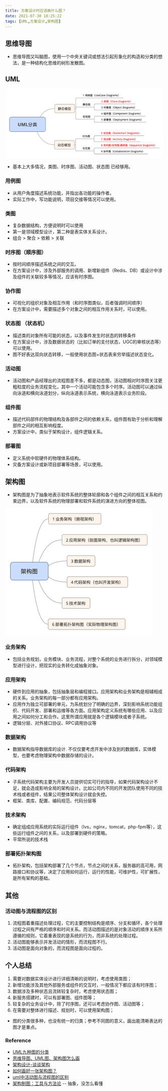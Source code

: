 ```yaml
---
title: 方案设计时应该画什么图？
date: 2021-07-30 18:25:22
tags: [UML,方案设计,架构图]
---
```


## 思维导图

+ 思维导图又叫脑图，使用一个中央关键词或想法引起形象化的构造和分类的想法，是一种结构化思维的树形发散图。

## UML

![](20210730-方案设计时应该画什么图？/UML分类.png)

+ 基本上大多情况，类图、时序图、活动图、状态图 已经够用。

### 用例图

+ 从用户角度描述系统功能，并指出各功能的操作者。
+ 实际工作中，写功能说明，项目交接等情况可以使用。

###  类图
+ 复杂数据结构，方便说明时可以使用
+ 第一是领域模型设计，第二种是表实体关系设计。
+ 组合 > 聚合 > 依赖 > 关联

### 时序图（顺序图）
+ 按时间顺序描述系统之间的交互。
+ 在方案设计中，涉及外部服务的调用、新增新组件（Redis、DB）或设计中涉及组件的关联较多等情况，应该有时序图。

### 协作图
+ 可视化的组织对象及相互作用（和时序图类似，后者强调时间顺序）
+ 在方案设计中，需要描述多个对象之间的相互作用关系时，可以使用。

### 状态图 （状态机）
+ 描述类的对象所有可能的状态，以及事件发生时状态的转移条件
+ 在方案设计中，涉及数据状态的（比如订单的支付状态，UGC的审核状态等）可以使用。
+ 图不好表达双向状态转移，一般使用状态图+状态表来穷举描述状态变化。

### 活动图
+ 活动图和产品经理出的流程图差不多，都是动态图，活动图相对时序图关注更粗粒度的业务流程变化，其中一个活动可能包含多个时序。活动图可以通过纵向泳道和横向泳道划分，纵向泳道表示系统，横向泳道表示业务阶段。

### 组件图
+ 描述代码部件的物理结构及各部件之间的依赖关系，组件图有助于分析和理解部件之间的相互影响程度。
+ 方案设计中，类似于架构设计，组件逻辑关系。

###  部署图
+ 定义系统中软硬件的物理体系结构。
+ 灾备方案设计或新项目部署等场景，可以使用。

## 架构图

+ 架构图是为了抽象地表示软件系统的整体轮廓和各个组件之间的相互关系和约束边界，以及软件系统的物理部署和软件系统的演进方向的整体视图。

![](20210730-方案设计时应该画什么图？/架构图.png)

### 业务架构

+ 包括业务规划，业务模块、业务流程，对整个系统的业务进行拆分，对领域模型进行设计，把现实的业务转化成抽象对象。

### 应用架构
+ 硬件到应用的抽象，包括抽象层和编程接口。应用架构和业务架构是相辅相成的关系。业务架构的每一部分都有应用架构。
+ 应用作为独立可部署的单元，为系统划分了明确的边界，深刻影响系统功能组织、代码开发、部署和运维等各方面。应用架构定义系统有哪些应用、以及应用之间如何分工和合作。这里所谓应用就是各个逻辑模块或者子系统。
+ 逻辑分层、对外接口协议、RPC调用协议等 

### 数据架构
+ 数据架构指导数据库的设计. 不仅仅要考虑开发中涉及到的数据库，实体模型，也要考虑物理架构中数据存储的设计。

### 代码架构
+ 子系统代码架构主要为开发人员提供切实可行的指导，如果代码架构设计不足，就会造成影响全局的架构设计。比如公司内不同的开发团队使用不同的技术栈或者组件，结果公司整体架构设计就会失控。
+ 框架、类库、配置、编码规范、代码分层等

### 技术架构
+ 确定组成应用系统的实际运行组件（lvs，nginx，tomcat，php-fpm等），这些运行组件之间的关系，以及部署到硬件的策略。
+ 平常所说的技术栈

### 部署拓扑架构图
+ 拓扑架构，包括架构部署了几个节点，节点之间的关系，服务器的高可用，网路接口和协议等，决定了应用如何运行，运行的性能，可维护性，可扩展性，是所有架构的基础。

## 其他

### 活动图与流程图的区别
1. 流程图着重描述处理过程，它的主要控制结构是顺序、分支和循环，各个处理过程之间有严格的顺序和时间关系。而活动图描述的是对象活动的顺序关系所遵循的规则，它着重表现的是系统的行为，而非系统的处理过程。
2. 活动图能够表示并发活动的情形，而流程图不行。
3. 活动图是面向对象的，而流程图是面向过程的。


## 个人总结

1. 需要对数据实体设计进行详细清晰的说明时，考虑使用类图；
2. 新增功能涉及其他外部服务或组件的交互时，一般情况下都应该有时序图；
3. 数据涉及多种状态且流转较复杂时，考虑使用状态图；
4. 新服务搭建时，可以有部署图、组件图等；
5. 较复杂的业务设计中，除了时序图，还可以考虑协作图、活动图等；
6. 在需要对整体进行描述、规划时，可以使用架构图；

+ 图的分类很多种，也没有统一的归类；参考不同图的意义，画出能清晰表达的图才是重点。

### Reference
+ [UML九种图的分类](https://blog.csdn.net/nangeali/article/details/48953587)
+ [思维导图、UML图、架构图怎么画](https://zhuanlan.zhihu.com/p/376084792)
+ [架构设计-谈谈架构](http://www.uml.org.cn/zjjs/202003061.asp?artid=23031)
+ [如何画好一张架构图？](https://zhuanlan.zhihu.com/p/148670093)
+ [uml中活动图与流程图的区别](https://www.cnblogs.com/nizuimeiabc1/p/5909790.html)
+ [架构制图：工具与方法论](https://mp.weixin.qq.com/s/oRrZIBLwjCRJG3xJcm5bdA) -- 抽象，没怎么看懂